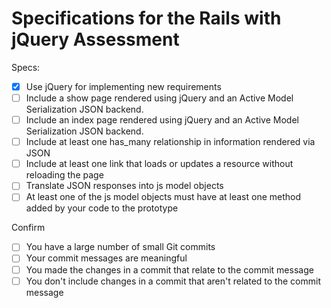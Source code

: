 # Specifications for the Rails with jQuery Assessment

Specs:
- [x] Use jQuery for implementing new requirements
- [ ] Include a show page rendered using jQuery and an Active Model Serialization JSON backend.
- [ ] Include an index page rendered using jQuery and an Active Model Serialization JSON backend.
- [ ] Include at least one has_many relationship in information rendered via JSON
- [ ] Include at least one link that loads or updates a resource without reloading the page
- [ ] Translate JSON responses into js model objects
- [ ] At least one of the js model objects must have at least one method added by your code to the prototype

Confirm
- [ ] You have a large number of small Git commits
- [ ] Your commit messages are meaningful
- [ ] You made the changes in a commit that relate to the commit message
- [ ] You don't include changes in a commit that aren't related to the commit message
